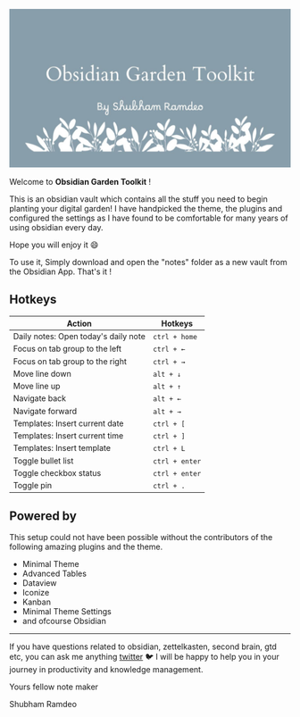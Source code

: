 ![](notes/_files/banner.jpg)

Welcome to **Obsidian Garden Toolkit** !

This is an obsidian vault which contains all the stuff you need to begin planting your digital garden! I have handpicked the theme, the plugins and configured the settings as I have found to be comfortable for many years of using obsidian every day.

Hope you will enjoy it 😄

To use it, Simply download and open the "notes" folder as a new vault from the Obsidian App. That's it !

## Hotkeys

| Action                               | Hotkeys        |
| ------------------------------------ | -------------- |
| Daily notes: Open today's daily note | `ctrl + home`  |
| Focus on tab group to the left       | `ctrl + ←`     |
| Focus on tab group to the right      | `ctrl + →`     |
| Move line down                       | `alt + ↓`      |
| Move line up                         | `alt + ↑`      |
| Navigate back                        | `alt + ←`      |
| Navigate forward                     | `alt + →`      |
| Templates: Insert current date       | `ctrl + [`     |
| Templates: Insert current time       | `ctrl + ]`     |
| Templates: Insert template           | `ctrl + L`     |
| Toggle bullet list                   | `ctrl + enter` |
| Toggle checkbox status               | `ctrl + enter` |
| Toggle pin                           | `ctrl + .`     |

## Powered by

This setup could not have been possible without the contributors of the following amazing plugins and the theme.

- Minimal Theme
- Advanced Tables
- Dataview
- Iconize
- Kanban
- Minimal Theme Settings
- and ofcourse Obsidian

---

If you have questions related to obsidian, zettelkasten, second brain, gtd etc, you can ask me anything [twitter](https://twitter.com/ramdeoshubham) 🐦 I will be happy to help you in your journey in productivity and knowledge management.

Yours fellow note maker

Shubham Ramdeo
